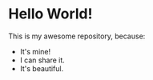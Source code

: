 # Hello World!

This is my awesome repository, because:

- It's mine!
- I can share it.
- It's beautiful.
